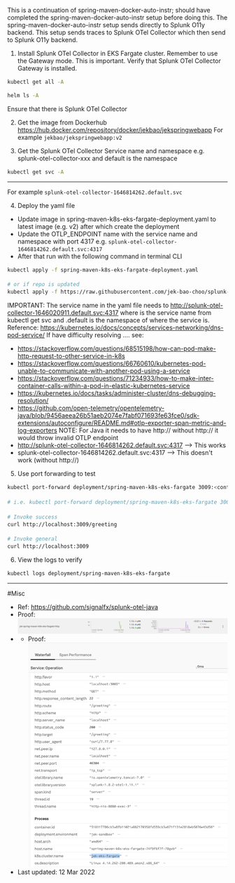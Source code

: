 This is a continuation of spring-maven-docker-auto-instr; should have completed the spring-maven-docker-auto-instr setup before doing this.
The spring-maven-docker-auto-instr setup sends directly to Splunk O11y backend.
This setup sends traces to Splunk OTel Collector which then send to Splunk O11y backend.

1. Install Splunk OTel Collector in EKS Fargate cluster.
Remember to use the Gateway mode. This is important.
Verify that Splunk OTel Collector Gateway is installed. 
```bash
kubectl get all -A
```

```bash
helm ls -A
```
Ensure that there is  Splunk OTel Collector

2. Get the image from Dockerhub https://hub.docker.com/repository/docker/jekbao/jekspringwebapp
For example `jekbao/jekspringwebapp:v2`

3. Get the Splunk OTel Collector Service name and namespace e.g. splunk-otel-collector-xxx and default is the namespace
```bash
kubectl get svc -A
```
---
For example `splunk-otel-collector-1646814262.default.svc`

4. Deploy the yaml file
- Update image in spring-maven-k8s-eks-fargate-deployment.yaml to latest image (e.g. v2) after which create the deployment 
- Update the OTLP_ENDPOINT name with the service name and namespace with port 4317 e.g. `splunk-otel-collector-1646814262.default.svc:4317`
- After that run with the following  command in terminal CLI
```bash
kubectl apply -f spring-maven-k8s-eks-fargate-deployment.yaml

# or if repo is updated
kubectl apply -f https://raw.githubusercontent.com/jek-bao-choo/splunk-otel-example/main/apm-java/spring-maven-k8s-eks-fargate-auto-instr/spring-maven-k8s-eks-fargate-deployment.yaml
```
IMPORTANT: The service name in the yaml file needs to http://splunk-otel-collector-1646020911.default.svc:4317 where is the service name from kubectl get svc and .default is the namespace of where the service is.
Reference: https://kubernetes.io/docs/concepts/services-networking/dns-pod-service/
If have difficulty resolving <svc>.<namespace>... see: 
- https://stackoverflow.com/questions/68515198/how-can-pod-make-http-request-to-other-service-in-k8s
- https://stackoverflow.com/questions/66760610/kubernetes-pod-unable-to-communicate-with-another-pod-using-a-service
- https://stackoverflow.com/questions/71234933/how-to-make-inter-container-calls-within-a-pod-in-elastic-kubernetes-service 
- https://kubernetes.io/docs/tasks/administer-cluster/dns-debugging-resolution/ 
- https://github.com/open-telemetry/opentelemetry-java/blob/9456aeea26b51aeb2074e7fabf071693fe63fce0/sdk-extensions/autoconfigure/README.md#otlp-exporter-span-metric-and-log-exporters
NOTE: For Java it needs to have http:// 
without http:// it would throw invalid OTLP endpoint
- http://splunk-otel-collector-1646814262.default.svc:4317 --> This works
- splunk-otel-collector-1646814262.default.svc:4317 --> This doesn't work (without http://)

5. Use port forwarding to test
```bash
kubectl port-forward deployment/spring-maven-k8s-eks-fargate 3009:<containerPort>

# i.e. kubectl port-forward deployment/spring-maven-k8s-eks-fargate 3009:8080

# Invoke success
curl http://localhost:3009/greeting

# Invoke general
curl http://localhost:3009
```

6. View the logs to verify
```bash
kubectl logs deployment/spring-maven-k8s-eks-fargate
```
---

#Misc
- Ref: https://github.com/signalfx/splunk-otel-java
- Proof: ![proof](proof.png "working proof")
- - Proof: ![proof2](proof2.png "working proof")
- Last updated: 12 Mar 2022

